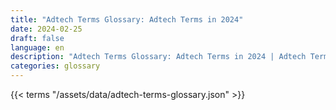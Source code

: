 ```yaml
---
title: "Adtech Terms Glossary: Adtech Terms in 2024"  
date: 2024-02-25
draft: false
language: en
description: "Adtech Terms Glossary: Adtech Terms in 2024 | Adtech Terms Glossary"
categories: glossary
---
```


{{< terms "/assets/data/adtech-terms-glossary.json" >}}
